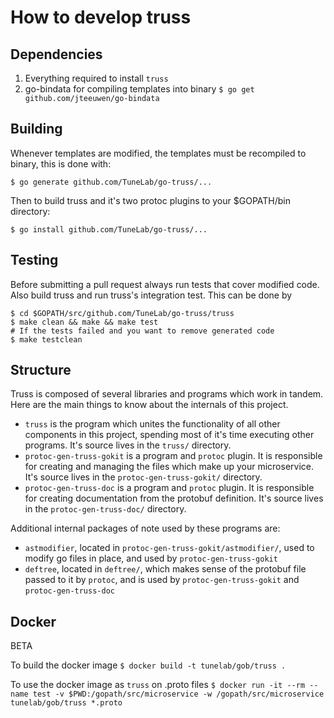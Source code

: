 # How to develop truss

## Dependencies

1. Everything required to install `truss`
2. go-bindata for compiling templates into binary `$ go get github.com/jteeuwen/go-bindata`

## Building

Whenever templates are modified, the templates must be recompiled to binary, this is done with:

```
$ go generate github.com/TuneLab/go-truss/...
```

Then to build truss and it's two protoc plugins to your $GOPATH/bin directory:

```
$ go install github.com/TuneLab/go-truss/...
```

## Testing

Before submitting a pull request always run tests that cover modified code. Also build truss and run truss's integration test. This can be done by

```
$ cd $GOPATH/src/github.com/TuneLab/go-truss/truss
$ make clean && make && make test
# If the tests failed and you want to remove generated code
$ make testclean
```

## Structure

Truss is composed of several libraries and programs which work in tandem. Here
are the main things to know about the internals of this project.

- `truss` is the program which unites the functionality of all other components in this project, spending most of it's time executing other programs. It's source lives in the `truss/` directory.
- `protoc-gen-truss-gokit` is a program and `protoc` plugin. It is responsible for creating and managing the files which make up your microservice. It's source lives in the `protoc-gen-truss-gokit/` directory.
- `protoc-gen-truss-doc` is a program and `protoc` plugin. It is responsible for creating documentation from the protobuf definition. It's source lives in the `protoc-gen-truss-doc/` directory.

Additional internal packages of note used by these programs are:

- `astmodifier`, located in `protoc-gen-truss-gokit/astmodifier/`, used to modify go files in place, and used by `protoc-gen-truss-gokit`
- `deftree`, located in `deftree/`, which makes sense of the protobuf file passed to it by `protoc`, and is used by `protoc-gen-truss-gokit` and `protoc-gen-truss-doc`

## Docker

BETA

To build the docker image
`$ docker build -t tunelab/gob/truss .`

To use the docker image as `truss` on .proto files
`$ docker run -it --rm --name test -v $PWD:/gopath/src/microservice -w /gopath/src/microservice tunelab/gob/truss *.proto`
